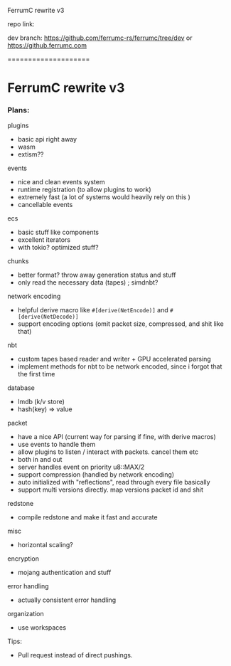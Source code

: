 FerrumC rewrite v3

repo link:

dev branch:
https://github.com/ferrumc-rs/ferrumc/tree/dev
or
https://github.ferrumc.com



====================

# FerrumC rewrite v3

### Plans:

plugins
- basic api right away
- wasm
- extism??

events
- nice and clean events system
- runtime registration (to allow plugins to work)
- extremely fast (a lot of systems would heavily rely on this )
- cancellable events

ecs
- basic stuff like components
- excellent iterators
- with tokio? optimized stuff?

chunks
- better format? throw away generation status and stuff
- only read the necessary data (tapes) ; simdnbt?

network encoding
- helpful derive macro like `#[derive(NetEncode)]` and `#[derive(NetDecode)]`
- support encoding options (omit packet size, compressed, and shit like that)

nbt
- custom tapes based reader and writer + GPU accelerated parsing
- implement methods for nbt to be network encoded, since i forgot that the first time

database
-  lmdb (k/v store)
- hash(key) => value

packet
- have a nice API (current way for parsing if fine, with derive macros)
- use events to handle them
- allow plugins to listen / interact with packets. cancel them etc
- both in and out
- server handles event on priority u8::MAX/2
- support compression (handled by network encoding)
- auto initialized with "reflections", read through every file basically
- support multi versions directly. map versions packet id and shit

redstone
- compile redstone and make it fast and accurate


misc
- horizontal scaling?

encryption
- mojang authentication and stuff


error handling
- actually consistent error handling

organization
- use workspaces



Tips:
- Pull request instead of direct pushings.